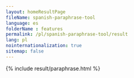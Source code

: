 ```yaml
---
layout: homeResultPage
fileName: spanish-paraphrase-tool
language: es
folderName : features
permalink: /pl/spanish-paraphrase-tool/result
lang: pl
nointernationalization: true
sitemap: false
---
```

{% include result/paraphrase.html %}

<script src="/js/result/paraprashing.js" data-foldername="{{page.folderName}}" data-lang="{{page.lang}}"></script>